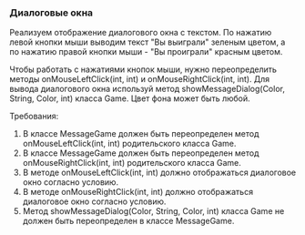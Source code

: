 
### Диалоговые окна

Реализуем отображение диалогового окна с текстом. По нажатию левой кнопки мыши выводим текст &quot;Вы выиграли&quot; зеленым цветом,
а по нажатию правой кнопки мыши - &quot;Вы проиграли&quot; красным цветом.

Чтобы работать с нажатиями кнопок мыши, нужно переопределить методы onMouseLeftClick(int, int) и onMouseRightClick(int, int).
Для вывода диалогового окна используй метод showMessageDialog(Color, String, Color, int) класса Game. Цвет фона может быть любой.


Требования:
1.	В классе MessageGame должен быть переопределен метод onMouseLeftClick(int, int) родительского класса Game.
2.	В классе MessageGame должен быть переопределен метод onMouseRightClick(int, int) родительского класса Game.
3.	В методе onMouseLeftClick(int, int) должно отображаться диалоговое окно согласно условию.
4.	В методе onMouseRightClick(int, int) должно отображаться диалоговое окно согласно условию.
5.	Метод showMessageDialog(Color, String, Color, int) класса Game не должен быть переопределен в классе MessageGame.



